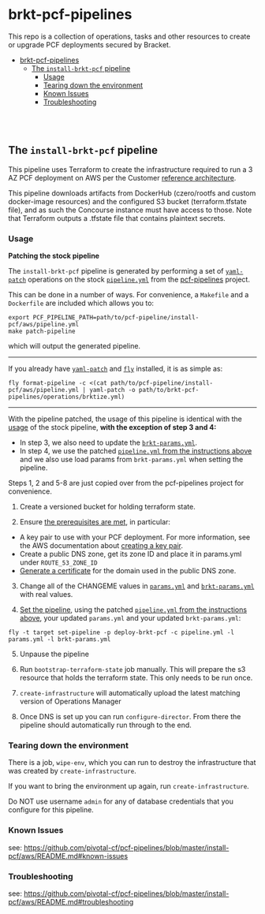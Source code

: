 # brkt-pcf-pipelines

This repo is a collection of operations, tasks and other resources to create or
upgrade PCF deployments secured by Bracket.

<!-- TOC -->

- [brkt-pcf-pipelines](#brkt-pcf-pipelines)
    - [The `install-brkt-pcf` pipeline](#the-install-brkt-pcf-pipeline)
        - [Usage](#usage)
        - [Tearing down the environment](#tearing-down-the-environment)
        - [Known Issues](#known-issues)
        - [Troubleshooting](#troubleshooting)

<!-- /TOC -->

<br><br>


## The `install-brkt-pcf` pipeline

This pipeline uses Terraform to create the infrastructure required to run a
3 AZ PCF deployment on AWS per the Customer [reference
architecture](http://docs.pivotal.io/pivotalcf/refarch/aws/aws_ref_arch.html).

This pipeline downloads artifacts from DockerHub (czero/rootfs and custom
docker-image resources) and the configured S3 bucket
(terraform.tfstate file), and as such the Concourse instance must have access
to those. Note that Terraform outputs a .tfstate file that contains plaintext
secrets.

### Usage

**Patching the stock pipeline**

The `install-brkt-pcf` pipeline is generated by performing a set of [`yaml-patch`](https://github.com/pivotal-cf/yaml-patch) operations
on the stock [`pipeline.yml`](https://github.com/pivotal-cf/pcf-pipelines/blob/master/install-pcf/aws/pipeline.yml) from the [pcf-pipelines](https://github.com/pivotal-cf/pcf-pipelines) project.

This can be done in a number of ways. For convenience, a `Makefile` and a `Dockerfile` are included which allows you to:
```
export PCF_PIPELINE_PATH=path/to/pcf-pipeline/install-pcf/aws/pipeline.yml
make patch-pipeline
```
which will output the generated pipeline.

---

If you already have [`yaml-patch`](https://github.com/pivotal-cf/yaml-patch) and [`fly`](https://concourse.ci/fly-cli.html) installed, it is as simple as:
```
fly format-pipeline -c <(cat path/to/pcf-pipeline/install-pcf/aws/pipeline.yml | yaml-patch -o path/to/brkt-pcf-pipelines/operations/brktize.yml)
```

---

With the pipeline patched, the usage of this pipeline is identical with the [usage](https://github.com/pivotal-cf/pcf-pipelines/blob/master/install-pcf/aws/README.md#usage) of the stock pipeline, **with the exception of step 3 and 4:**
* In step 3, we also need to update the [`brkt-params.yml`](https://github.com/olle-brkt/brkt-pcf-pipelines/blob/master/install-brkt-pcf/brkt-params.yml).
* In step 4, we use the patched [`pipeline.yml` from the instructions above](https://github.com/olle-brkt/brkt-pcf-pipelines#patch-the-stock-pipeline) and we also use load params from `brkt-params.yml` when setting the pipeline.

Steps 1, 2 and 5-8 are just copied over from the pcf-pipelines project for convenience.

1. Create a versioned bucket for holding terraform state.

2. Ensure [the prerequisites are met](https://docs.pivotal.io/pivotalcf/1-12/customizing/aws.html#prerequisities), in particular:

* A key pair to use with your PCF deployment. For more information, see the AWS documentation about [creating a key pair](http://docs.aws.amazon.com/AWSCloudFormation/latest/UserGuide/cfn-console-create-keypair.html).
* Create a public DNS zone, get its zone ID and place it in params.yml under `ROUTE_53_ZONE_ID`
* [Generate a certificate](http://docs.aws.amazon.com/elasticloadbalancing/latest/classic/ssl-server-cert.html#create-cert) for the domain used in the public DNS zone.

3. Change all of the CHANGEME values in [`params.yml`](https://github.com/pivotal-cf/pcf-pipelines/blob/master/install-pcf/aws/params.yml) and [`brkt-params.yml`](https://github.com/olle-brkt/brkt-pcf-pipelines/blob/master/install-brkt-pcf/brkt-params.yml) with real values.

4. [Set the pipeline](http://concourse.ci/single-page.html#fly-set-pipeline), using the patched [`pipeline.yml` from the instructions above](https://github.com/olle-brkt/brkt-pcf-pipelines#patch-the-stock-pipeline), your updated `params.yml` and your updated `brkt-params.yml`:
  ```
  fly -t target set-pipeline -p deploy-brkt-pcf -c pipeline.yml -l params.yml -l brkt-params.yml
  ```

5. Unpause the pipeline

6. Run `bootstrap-terraform-state` job manually. This will prepare the s3 resource that holds the terraform state. This only needs to be run once.

7. `create-infrastructure` will automatically upload the latest matching version of Operations Manager

8. Once DNS is set up you can run `configure-director`. From there the pipeline should automatically run through to the end.

### Tearing down the environment

There is a job, `wipe-env`, which you can run to destroy the infrastructure
that was created by `create-infrastructure`.

If you want to bring the environment up again, run `create-infrastructure`.

Do NOT use username `admin` for any of database credentials that you configure for this pipeline.

### Known Issues
see: https://github.com/pivotal-cf/pcf-pipelines/blob/master/install-pcf/aws/README.md#known-issues

### Troubleshooting
see: https://github.com/pivotal-cf/pcf-pipelines/blob/master/install-pcf/aws/README.md#troubleshooting
